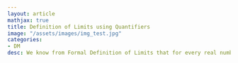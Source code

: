 ```yaml
---
layout: article
mathjax: true
title: Definition of Limits using Quantifiers
image: "/assets/images/img_test.jpg"
categories:
- DM
desc: We know from Formal Definition of Limits that for every real number $\epsilon >0$ there exists a $\delta > 0$ such that 

































































































































































































































































































































































 
imagealt: 
---
```


We know from [[Formal Definition of Limits]] that *for every real number* $\epsilon >0$ *there exists a* $\delta > 0$ such that 

































































































































































































































































































































































$$|f(x) - L| < \epsilon$$

































































































































































































































































































































































for every $$0 < |x - a| < \delta$$


































































































































































































































































































































































This could be rephrased as
$$\forall \epsilon \exists \delta \forall x (0 < |x - a| < \delta \to |f(x) - L| < \epsilon$$


































































































































































































































































































































































Domain of $\delta$ and $\epsilon$ consists of all positive real numbers and domain of *x* consists of all real numbers.
































































































































































































































































































































































